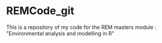 # REMCode_git
This is a repository of my code for the REM masters module : "Environmental analysis and modelling in R"

